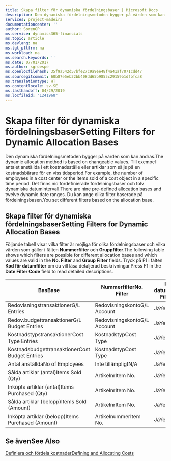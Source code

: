 ```yaml
---
title: Skapa filter för dynamiska fördelningsbaser | Microsoft Docs
description: Den dynamiska fördelningsmetoden bygger på värden som kan ändras. Till exempel antalet anställda i ett kostnadsställe eller artiklar som säljs på en kostnadsbärare för en viss tidsperiod. Det finns nio fördefinierade fördelningsbaser och tolv dynamiska datumintervall. Du kan ange olika filter baserade på fördelningsbasen.
services: project-madeira
documentationcenter: ''
author: SorenGP
ms.service: dynamics365-financials
ms.topic: article
ms.devlang: na
ms.tgt_pltfrm: na
ms.workload: na
ms.search.keywords: ''
ms.date: 07/01/2017
ms.author: sgroespe
ms.openlocfilehash: 35f9a542d57bfe27c9a9ee48f4a41af7071cdd47
ms.sourcegitcommit: 60b87e5eb32bb408dd65b9855c29159b1dfbfca8
ms.translationtype: HT
ms.contentlocale: sv-SE
ms.lasthandoff: 04/29/2019
ms.locfileid: "1241968"
---
```

# <a name="setting-filters-for-dynamic-allocation-bases"></a><span data-ttu-id="b7c93-106">Skapa filter för dynamiska fördelningsbaser</span><span class="sxs-lookup"><span data-stu-id="b7c93-106">Setting Filters for Dynamic Allocation Bases</span></span>
<span data-ttu-id="b7c93-107">Den dynamiska fördelningsmetoden bygger på värden som kan ändras.</span><span class="sxs-lookup"><span data-stu-id="b7c93-107">The dynamic allocation method is based on changeable values.</span></span> <span data-ttu-id="b7c93-108">Till exempel antalet anställda i ett kostnadsställe eller artiklar som säljs på en kostnadsbärare för en viss tidsperiod.</span><span class="sxs-lookup"><span data-stu-id="b7c93-108">For example, the number of employees in a cost center or the items sold of a cost object in a specific time period.</span></span> <span data-ttu-id="b7c93-109">Det finns nio fördefinierade fördelningsbaser och tolv dynamiska datumintervall.</span><span class="sxs-lookup"><span data-stu-id="b7c93-109">There are nine pre-defined allocation bases and twelve dynamic date ranges.</span></span> <span data-ttu-id="b7c93-110">Du kan ange olika filter baserade på fördelningsbasen.</span><span class="sxs-lookup"><span data-stu-id="b7c93-110">You set different filters based on the allocation base.</span></span>  

## <a name="setting-filters-for-dynamic-allocation-bases"></a><span data-ttu-id="b7c93-111">Skapa filter för dynamiska fördelningsbaser</span><span class="sxs-lookup"><span data-stu-id="b7c93-111">Setting Filters for Dynamic Allocation Bases</span></span>  
 <span data-ttu-id="b7c93-112">Följande tabell visar vilka filter är möjliga för olika fördelningsbaser och vilka värden som gäller i fälten **Nummerfilter** och **Gruppfilter**.</span><span class="sxs-lookup"><span data-stu-id="b7c93-112">The following table shows which filters are possible for different allocation bases and which values are valid in the **No. Filter** and **Group Filter** fields.</span></span> <span data-ttu-id="b7c93-113">Tryck på F1 i fälten **Kod för datumfilter** om du vill läsa detaljerad beskrivningar.</span><span class="sxs-lookup"><span data-stu-id="b7c93-113">Press F1 in the **Date Filter Code** field to read detailed descriptions.</span></span>  

|<span data-ttu-id="b7c93-114">**Bas**</span><span class="sxs-lookup"><span data-stu-id="b7c93-114">**Base**</span></span>|<span data-ttu-id="b7c93-115">**Nummerfilter**</span><span class="sxs-lookup"><span data-stu-id="b7c93-115">**No. Filter**</span></span>|<span data-ttu-id="b7c93-116">**Kod för datumfilter**</span><span class="sxs-lookup"><span data-stu-id="b7c93-116">**Date Filter Code**</span></span>|<span data-ttu-id="b7c93-117">**Filter för kostnadsställe**</span><span class="sxs-lookup"><span data-stu-id="b7c93-117">**Cost Center Filter**</span></span>|<span data-ttu-id="b7c93-118">**Filter för kostnadsbärare**</span><span class="sxs-lookup"><span data-stu-id="b7c93-118">**Cost Object Filter**</span></span>|<span data-ttu-id="b7c93-119">**Gruppfilter**</span><span class="sxs-lookup"><span data-stu-id="b7c93-119">**Group Filter**</span></span>|  
|--------------|----------------------------------------|----------------------------------------------|------------------------------------------------|------------------------------------------------|------------------------------------------|  
|<span data-ttu-id="b7c93-120">Redovisningstransaktioner</span><span class="sxs-lookup"><span data-stu-id="b7c93-120">G/L Entries</span></span>|<span data-ttu-id="b7c93-121">Redovisningskonto</span><span class="sxs-lookup"><span data-stu-id="b7c93-121">G/L Account</span></span>|<span data-ttu-id="b7c93-122">Ja</span><span class="sxs-lookup"><span data-stu-id="b7c93-122">Yes</span></span>|<span data-ttu-id="b7c93-123">Ja</span><span class="sxs-lookup"><span data-stu-id="b7c93-123">Yes</span></span>|<span data-ttu-id="b7c93-124">Ja</span><span class="sxs-lookup"><span data-stu-id="b7c93-124">Yes</span></span>|<span data-ttu-id="b7c93-125">Inte tillämpligt</span><span class="sxs-lookup"><span data-stu-id="b7c93-125">N/A</span></span>|  
|<span data-ttu-id="b7c93-126">Redov.budgettransaktioner</span><span class="sxs-lookup"><span data-stu-id="b7c93-126">G/L Budget Entries</span></span>|<span data-ttu-id="b7c93-127">Redovisningskonto</span><span class="sxs-lookup"><span data-stu-id="b7c93-127">G/L Account</span></span>|<span data-ttu-id="b7c93-128">Ja</span><span class="sxs-lookup"><span data-stu-id="b7c93-128">Yes</span></span>|<span data-ttu-id="b7c93-129">Ja</span><span class="sxs-lookup"><span data-stu-id="b7c93-129">Yes</span></span>|<span data-ttu-id="b7c93-130">Ja</span><span class="sxs-lookup"><span data-stu-id="b7c93-130">Yes</span></span>|<span data-ttu-id="b7c93-131">Redov.budgetnamn</span><span class="sxs-lookup"><span data-stu-id="b7c93-131">G/L Budget Name</span></span>|  
|<span data-ttu-id="b7c93-132">Kostnadstypstransaktioner</span><span class="sxs-lookup"><span data-stu-id="b7c93-132">Cost Type Entries</span></span>|<span data-ttu-id="b7c93-133">Kostnadstyp</span><span class="sxs-lookup"><span data-stu-id="b7c93-133">Cost Type</span></span>|<span data-ttu-id="b7c93-134">Ja</span><span class="sxs-lookup"><span data-stu-id="b7c93-134">Yes</span></span>|<span data-ttu-id="b7c93-135">Ja</span><span class="sxs-lookup"><span data-stu-id="b7c93-135">Yes</span></span>|<span data-ttu-id="b7c93-136">Ja</span><span class="sxs-lookup"><span data-stu-id="b7c93-136">Yes</span></span>|<span data-ttu-id="b7c93-137">Inte tillämpligt</span><span class="sxs-lookup"><span data-stu-id="b7c93-137">N/A</span></span>|  
|<span data-ttu-id="b7c93-138">Kostnadsbudgettransaktioner</span><span class="sxs-lookup"><span data-stu-id="b7c93-138">Cost Budget Entries</span></span>|<span data-ttu-id="b7c93-139">Kostnadstyp</span><span class="sxs-lookup"><span data-stu-id="b7c93-139">Cost Type</span></span>|<span data-ttu-id="b7c93-140">Ja</span><span class="sxs-lookup"><span data-stu-id="b7c93-140">Yes</span></span>|<span data-ttu-id="b7c93-141">Ja</span><span class="sxs-lookup"><span data-stu-id="b7c93-141">Yes</span></span>|<span data-ttu-id="b7c93-142">Ja</span><span class="sxs-lookup"><span data-stu-id="b7c93-142">Yes</span></span>|<span data-ttu-id="b7c93-143">Budgetnamn</span><span class="sxs-lookup"><span data-stu-id="b7c93-143">Budget Name</span></span>|  
|<span data-ttu-id="b7c93-144">Antal anställda</span><span class="sxs-lookup"><span data-stu-id="b7c93-144">No of Employees</span></span>|<span data-ttu-id="b7c93-145">Inte tillämpligt</span><span class="sxs-lookup"><span data-stu-id="b7c93-145">N/A</span></span>|<span data-ttu-id="b7c93-146">Ja</span><span class="sxs-lookup"><span data-stu-id="b7c93-146">Yes</span></span>|<span data-ttu-id="b7c93-147">Ja</span><span class="sxs-lookup"><span data-stu-id="b7c93-147">Yes</span></span>|<span data-ttu-id="b7c93-148">Ja</span><span class="sxs-lookup"><span data-stu-id="b7c93-148">Yes</span></span>|<span data-ttu-id="b7c93-149">Inte tillämpligt</span><span class="sxs-lookup"><span data-stu-id="b7c93-149">N/A</span></span>|  
|<span data-ttu-id="b7c93-150">Sålda artiklar (antal)</span><span class="sxs-lookup"><span data-stu-id="b7c93-150">Items Sold (Qty)</span></span>|<span data-ttu-id="b7c93-151">Artikelnr</span><span class="sxs-lookup"><span data-stu-id="b7c93-151">Item No.</span></span>|<span data-ttu-id="b7c93-152">Ja</span><span class="sxs-lookup"><span data-stu-id="b7c93-152">Yes</span></span>|<span data-ttu-id="b7c93-153">Ja</span><span class="sxs-lookup"><span data-stu-id="b7c93-153">Yes</span></span>|<span data-ttu-id="b7c93-154">Ja</span><span class="sxs-lookup"><span data-stu-id="b7c93-154">Yes</span></span>|<span data-ttu-id="b7c93-155">Lagerbokföringsmall</span><span class="sxs-lookup"><span data-stu-id="b7c93-155">Inventory Posting Group</span></span>|  
|<span data-ttu-id="b7c93-156">Inköpta artiklar (antal)</span><span class="sxs-lookup"><span data-stu-id="b7c93-156">Items Purchased (Qty)</span></span>|<span data-ttu-id="b7c93-157">Artikelnr</span><span class="sxs-lookup"><span data-stu-id="b7c93-157">Item No.</span></span>|<span data-ttu-id="b7c93-158">Ja</span><span class="sxs-lookup"><span data-stu-id="b7c93-158">Yes</span></span>|<span data-ttu-id="b7c93-159">Ja</span><span class="sxs-lookup"><span data-stu-id="b7c93-159">Yes</span></span>|<span data-ttu-id="b7c93-160">Ja</span><span class="sxs-lookup"><span data-stu-id="b7c93-160">Yes</span></span>|<span data-ttu-id="b7c93-161">Lagerbokföringsmall</span><span class="sxs-lookup"><span data-stu-id="b7c93-161">Inventory Posting Group</span></span>|  
|<span data-ttu-id="b7c93-162">Sålda artiklar (belopp)</span><span class="sxs-lookup"><span data-stu-id="b7c93-162">Items Sold (Amount)</span></span>|<span data-ttu-id="b7c93-163">Artikelnr</span><span class="sxs-lookup"><span data-stu-id="b7c93-163">Item No.</span></span>|<span data-ttu-id="b7c93-164">Ja</span><span class="sxs-lookup"><span data-stu-id="b7c93-164">Yes</span></span>|<span data-ttu-id="b7c93-165">Ja</span><span class="sxs-lookup"><span data-stu-id="b7c93-165">Yes</span></span>|<span data-ttu-id="b7c93-166">Ja</span><span class="sxs-lookup"><span data-stu-id="b7c93-166">Yes</span></span>|<span data-ttu-id="b7c93-167">Lagerbokföringsmall</span><span class="sxs-lookup"><span data-stu-id="b7c93-167">Inventory Posting Group</span></span>|  
|<span data-ttu-id="b7c93-168">Inköpta artiklar (belopp)</span><span class="sxs-lookup"><span data-stu-id="b7c93-168">Items Purchased (Amount)</span></span>|<span data-ttu-id="b7c93-169">Artikelnummer</span><span class="sxs-lookup"><span data-stu-id="b7c93-169">Item No.</span></span>|<span data-ttu-id="b7c93-170">Ja</span><span class="sxs-lookup"><span data-stu-id="b7c93-170">Yes</span></span>|<span data-ttu-id="b7c93-171">Ja</span><span class="sxs-lookup"><span data-stu-id="b7c93-171">Yes</span></span>|<span data-ttu-id="b7c93-172">Ja</span><span class="sxs-lookup"><span data-stu-id="b7c93-172">Yes</span></span>|<span data-ttu-id="b7c93-173">Lagerbokföringsmall</span><span class="sxs-lookup"><span data-stu-id="b7c93-173">Inventory Posting Group</span></span>|  

## <a name="see-also"></a><span data-ttu-id="b7c93-174">Se även</span><span class="sxs-lookup"><span data-stu-id="b7c93-174">See Also</span></span>  
[<span data-ttu-id="b7c93-175">Definiera och fördela kostnader</span><span class="sxs-lookup"><span data-stu-id="b7c93-175">Defining and Allocating Costs</span></span>](finance-define-and-allocate-costs.md)
